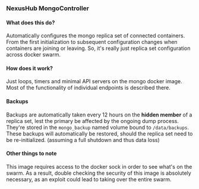 ### NexusHub MongoController

#### What does this do?
Automatically configures the mongo replica set of connected containers. From
the first initialization to subsequent configuration changes when containers
are joining or leaving. So, it's really just replica set configuration across
docker swarm.

#### How does it work?
Just loops, timers and minimal API servers on the mongo docker image. Most of
the functionality of individual endpoints is described there.

#### Backups
Backups are automatically taken every 12 hours on the **hidden member** of a
replica set, lest the primary be affected by the ongoing dump process.
They're stored in the `mongo_backup` named volume bound to `/data/backups`.
These backups will automatically be restored, should the replica set need to be
re-initialized. (assuming a full shutdown and thus data loss)

#### Other things to note
This image requires access to the docker sock in order to see what's on the
swarm. As a result, double checking the security of this image is absolutely
necessary, as an exploit could lead to taking over the entire swarm.
